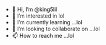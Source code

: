 - 👋 Hi, I’m @king5lil
- 👀 I’m interested in lol
- 🌱 I’m currently learning ...lol
- 💞️ I’m looking to collaborate on ...lol
- 📫 How to reach me ...lol

<!---
king5lil/king5lil is a ✨ special ✨ repository because its `README.md` (this file) appears on your GitHub profile.
You can click the Preview link to take a look at your changes.
--->
